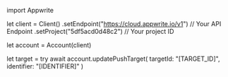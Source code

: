 import Appwrite

let client = Client()
    .setEndpoint("https://cloud.appwrite.io/v1") // Your API Endpoint
    .setProject("5df5acd0d48c2") // Your project ID

let account = Account(client)

let target = try await account.updatePushTarget(
    targetId: "[TARGET_ID]",
    identifier: "[IDENTIFIER]"
)

